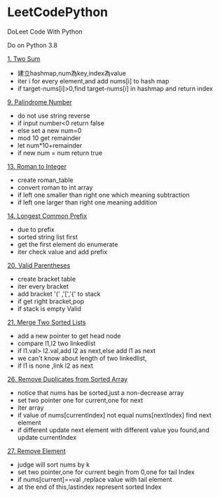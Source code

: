 # LeetCodePython
DoLeet Code With Python

Do on Python 3.8

[1. Two Sum](src/TwoSum.py)

* 建立hashmap,num為key,index為value
* iter i for every element,and add nums[i] to hash map
* if target-nums[i]>0,find target-nums[i] in hashmap and return index

[9. Palindrome Number](src/PalindromeNumber.py)
* do not use string reverse
* if input number<0 return false
* else set a new num=0
* mod 10 get remainder
* let num*10+remainder
* if new num = num return true


[13. Roman to Integer](src/RomantoInteger.py)

* create roman_table
* convert roman to int array
* if left one smaller than right one which meaning subtraction
* if left one larger than right one meaning addition

[14. Longest Common Prefix](src/LongestCommonPrefix.py)

* due to prefix 
* sorted string list first
* get the first element do enumerate
* iter check value and add prefix

[20. Valid Parentheses](src/ValidParentheses.py)

* create bracket table
* iter every bracket
* add bracket '(' ,'[','{' to stack
* if get right bracket,pop
* if stack is empty Valid

[21. Merge Two Sorted Lists](src/MergeTwoSortedLists.py)

* add a new pointer to get head node
* compare l1,l2 two linkedlist
* if l1.val> l2.val,add l2 as next,else add l1 as next
* we can't know about length of two linkedlist,
* if l1 is none ,link l2 as next

[26. Remove Duplicates from Sorted Array](src/RemoveDuplicatesfromSortedArray.py)

* notice that nums has be sorted,just a non-decrease array
* set two pointer one for current,one for next
* iter array 
* if value of nums[currentIndex] not equal nums[nextIndex] find next element
* if different update next element with different value you found,and update currentIndex

[27. Remove Element](src/RemoveElement.py)

* judge will sort nums by k
* set two pointer,one for current begin from 0,one for tail Index
* if nums[current]==val ,replace value with tail element
* at the end of this,lastindex represent sorted Index